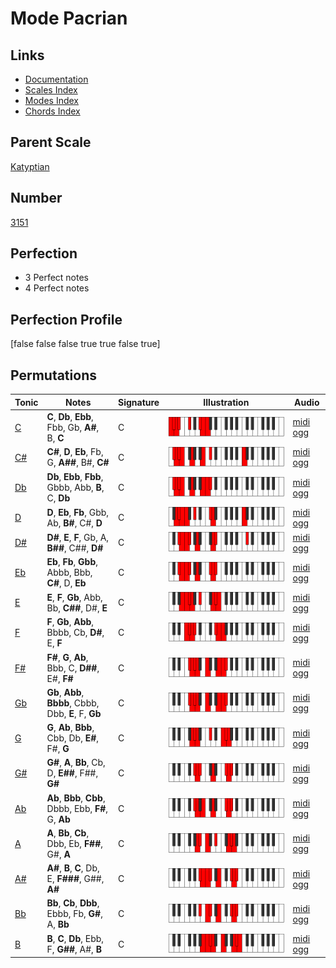 # Mode Pacrian

## Links

- [Documentation](index.md)
- [Scales Index](Scales.md)
- [Modes Index](Modes.md)
- [Chords Index](Chords.md)

## Parent Scale

[Katyptian](ScaleKatyptian.md)

## Number

[3151](https://ianring.com/musictheory/scales/3151)

## Perfection

- 3 Perfect notes
- 4 Perfect notes

## Perfection Profile

[false false false true true false true]

## Permutations

| Tonic | Notes | Signature | Illustration | Audio |
|-------|-------|-----------|--------------|-------|
| [C](ModeCNaturalPacrian.md) | **C**, **Db**, **Ebb**, Fbb, Gb, **A#**, B, **C** | C | ![CNaturalPacrian](ModeCNaturalPacrian.png) | [midi](ModeCNaturalPacrian.mid) [ogg](ModeCNaturalPacrian.ogg) |
| [C#](ModeCSharpPacrian.md) | **C#**, **D**, **Eb**, Fb, G, **A##**, B#, **C#** | C | ![CSharpPacrian](ModeCSharpPacrian.png) | [midi](ModeCSharpPacrian.mid) [ogg](ModeCSharpPacrian.ogg) |
| [Db](ModeDFlatPacrian.md) | **Db**, **Ebb**, **Fbb**, Gbbb, Abb, **B**, C, **Db** | C | ![DFlatPacrian](ModeDFlatPacrian.png) | [midi](ModeDFlatPacrian.mid) [ogg](ModeDFlatPacrian.ogg) |
| [D](ModeDNaturalPacrian.md) | **D**, **Eb**, **Fb**, Gbb, Ab, **B#**, C#, **D** | C | ![DNaturalPacrian](ModeDNaturalPacrian.png) | [midi](ModeDNaturalPacrian.mid) [ogg](ModeDNaturalPacrian.ogg) |
| [D#](ModeDSharpPacrian.md) | **D#**, **E**, **F**, Gb, A, **B##**, C##, **D#** | C | ![DSharpPacrian](ModeDSharpPacrian.png) | [midi](ModeDSharpPacrian.mid) [ogg](ModeDSharpPacrian.ogg) |
| [Eb](ModeEFlatPacrian.md) | **Eb**, **Fb**, **Gbb**, Abbb, Bbb, **C#**, D, **Eb** | C | ![EFlatPacrian](ModeEFlatPacrian.png) | [midi](ModeEFlatPacrian.mid) [ogg](ModeEFlatPacrian.ogg) |
| [E](ModeENaturalPacrian.md) | **E**, **F**, **Gb**, Abb, Bb, **C##**, D#, **E** | C | ![ENaturalPacrian](ModeENaturalPacrian.png) | [midi](ModeENaturalPacrian.mid) [ogg](ModeENaturalPacrian.ogg) |
| [F](ModeFNaturalPacrian.md) | **F**, **Gb**, **Abb**, Bbbb, Cb, **D#**, E, **F** | C | ![FNaturalPacrian](ModeFNaturalPacrian.png) | [midi](ModeFNaturalPacrian.mid) [ogg](ModeFNaturalPacrian.ogg) |
| [F#](ModeFSharpPacrian.md) | **F#**, **G**, **Ab**, Bbb, C, **D##**, E#, **F#** | C | ![FSharpPacrian](ModeFSharpPacrian.png) | [midi](ModeFSharpPacrian.mid) [ogg](ModeFSharpPacrian.ogg) |
| [Gb](ModeGFlatPacrian.md) | **Gb**, **Abb**, **Bbbb**, Cbbb, Dbb, **E**, F, **Gb** | C | ![GFlatPacrian](ModeGFlatPacrian.png) | [midi](ModeGFlatPacrian.mid) [ogg](ModeGFlatPacrian.ogg) |
| [G](ModeGNaturalPacrian.md) | **G**, **Ab**, **Bbb**, Cbb, Db, **E#**, F#, **G** | C | ![GNaturalPacrian](ModeGNaturalPacrian.png) | [midi](ModeGNaturalPacrian.mid) [ogg](ModeGNaturalPacrian.ogg) |
| [G#](ModeGSharpPacrian.md) | **G#**, **A**, **Bb**, Cb, D, **E##**, F##, **G#** | C | ![GSharpPacrian](ModeGSharpPacrian.png) | [midi](ModeGSharpPacrian.mid) [ogg](ModeGSharpPacrian.ogg) |
| [Ab](ModeAFlatPacrian.md) | **Ab**, **Bbb**, **Cbb**, Dbbb, Ebb, **F#**, G, **Ab** | C | ![AFlatPacrian](ModeAFlatPacrian.png) | [midi](ModeAFlatPacrian.mid) [ogg](ModeAFlatPacrian.ogg) |
| [A](ModeANaturalPacrian.md) | **A**, **Bb**, **Cb**, Dbb, Eb, **F##**, G#, **A** | C | ![ANaturalPacrian](ModeANaturalPacrian.png) | [midi](ModeANaturalPacrian.mid) [ogg](ModeANaturalPacrian.ogg) |
| [A#](ModeASharpPacrian.md) | **A#**, **B**, **C**, Db, E, **F###**, G##, **A#** | C | ![ASharpPacrian](ModeASharpPacrian.png) | [midi](ModeASharpPacrian.mid) [ogg](ModeASharpPacrian.ogg) |
| [Bb](ModeBFlatPacrian.md) | **Bb**, **Cb**, **Dbb**, Ebbb, Fb, **G#**, A, **Bb** | C | ![BFlatPacrian](ModeBFlatPacrian.png) | [midi](ModeBFlatPacrian.mid) [ogg](ModeBFlatPacrian.ogg) |
| [B](ModeBNaturalPacrian.md) | **B**, **C**, **Db**, Ebb, F, **G##**, A#, **B** | C | ![BNaturalPacrian](ModeBNaturalPacrian.png) | [midi](ModeBNaturalPacrian.mid) [ogg](ModeBNaturalPacrian.ogg) |
